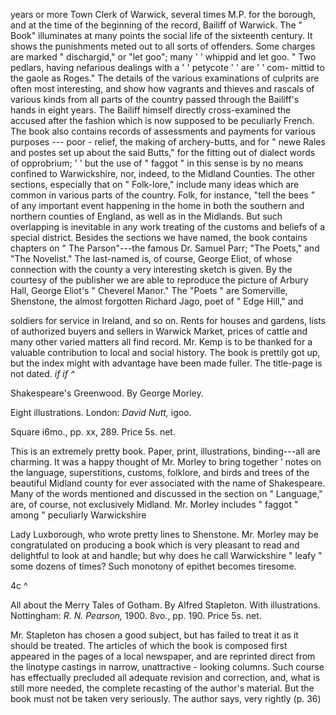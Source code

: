 years or more Town Clerk of Warwick, several
times M.P. for the borough, and at the time of the
beginning of the record, Bailiff of Warwick. The
" Book" illuminates at many points the social life
of the sixteenth century. It shows the punishments
meted out to all sorts of offenders. Some
charges are marked " dischargid," or "let goo";
many ' ' whippid and let goo. " Two pedlars, having
nefarious dealings with a ' ' petycote ' ' are ' ' com-
mittid to the gaole as Roges." The details of the
various examinations of culprits are often most
interesting, and show how vagrants and thieves
and rascals of various kinds from all parts of the
country passed through the Bailiff's hands in eight
years. The Bailiff himself directly cross-examined
the accused after the fashion which is now supposed
to be peculiarly French. The book also
contains records of assessments and payments for
various purposes --- poor - relief, the making of
archery-butts, and for " newe Rales and postes
set up about the said Butts," for the fitting out of
dialect words of opprobrium; ' ' but the use of
" faggot " in this sense is by no means confined to
Warwickshire, nor, indeed, to the Midland Counties.
The other sections, especially that on " Folk-lore,"
include many ideas which are common in various
parts of the country. Folk, for instance, "tell
the bees " of any important event happening in the
home in both the southern and northern counties
of England, as well as in the Midlands. But such
overlapping is inevitable in any work treating of
the customs and beliefs of a special district. Besides
the sections we have named, the book contains
chapters on " The Parson"---the famous Dr.
Samuel Parr; "The Poets," and "The Novelist."
The last-named is, of course, George Eliot, of
whose connection with the county a very interesting
sketch is given. By the courtesy of the publisher
we are able to reproduce the picture of
Arbury Hall, George Eliot's " Cheverel Manor."
The "Poets " are Somerville, Shenstone, the almost
forgotten Richard Jago, poet of " Edge Hill," and

soldiers for service in Ireland, and so on. Rents
for houses and gardens, lists of authorized buyers
and sellers in Warwick Market, prices of cattle and
many other varied matters all find record. Mr.
Kemp is to be thanked for a valuable contribution
to local and social history. The book is prettily
got up, but the index might with advantage have
been made fuller. The title-page is not dated.
*if if ^*

Shakespeare's Greenwood. By George Morley.

Eight illustrations. London: *David Nutt,* igoo.

Square i6mo., pp. xx, 289. Price 5s. net.

This is an extremely pretty book. Paper, print,
illustrations, binding---all are charming. It was a
happy thought of Mr. Morley to bring together
' notes on the language, superstitions, customs, folklore,
and birds and trees of the beautiful Midland
county for ever associated with the name of
Shakespeare. Many of the words mentioned and
discussed in the section on " Language," are, of
course, not exclusively Midland. Mr. Morley includes
" faggot " among " peculiarly Warwickshire

Lady Luxborough, who wrote pretty lines to Shenstone.
Mr. Morley may be congratulated on producing
a book which is very pleasant to read and
delightful to look at and handle; but why does he
call Warwickshire " leafy " some dozens of times?
Such monotony of epithet becomes tiresome.

4c ^

All about the Merry Tales of Gotham. By
Alfred Stapleton. With illustrations. Nottingham:
*R. N. Pearson,* 1900. 8vo., pp. 190.
Price 5s. net.

Mr. Stapleton has chosen a good subject, but has
failed to treat it as it should be treated. The
articles of which the book is composed first
appeared in the pages of a local newspaper, and
are reprinted direct from the linotype castings in
narrow, unattractive - looking columns. Such
course has effectually precluded all adequate
revision and correction, and, what is still more
needed, the complete recasting of the author's
material. But the book must not be taken very
seriously. The author says, very rightly (p. 36)
